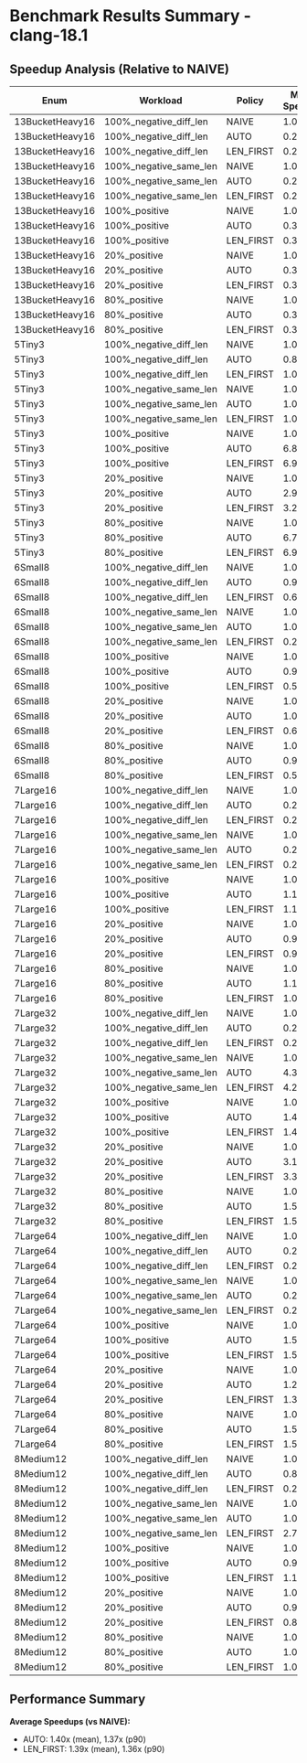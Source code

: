 # Benchmark Results Summary - clang-18.1

## Speedup Analysis (Relative to NAIVE)

| Enum | Workload | Policy | Mean Speedup | P90 Speedup | Mean (ns) | P90 (ns) |
|------|----------|---------|--------------|-------------|-----------|----------|
| 13BucketHeavy16 | 100%_negative_diff_len | NAIVE | 1.00x | 1.00x | 0.63 | 0.71 |
| 13BucketHeavy16 | 100%_negative_diff_len | AUTO | 0.25x | 0.28x | 2.50 | 2.57 |
| 13BucketHeavy16 | 100%_negative_diff_len | LEN_FIRST | 0.25x | 0.28x | 2.51 | 2.56 |
| 13BucketHeavy16 | 100%_negative_same_len | NAIVE | 1.00x | 1.00x | 0.63 | 0.62 |
| 13BucketHeavy16 | 100%_negative_same_len | AUTO | 0.25x | 0.24x | 2.51 | 2.59 |
| 13BucketHeavy16 | 100%_negative_same_len | LEN_FIRST | 0.25x | 0.24x | 2.51 | 2.57 |
| 13BucketHeavy16 | 100%_positive | NAIVE | 1.00x | 1.00x | 15.86 | 15.94 |
| 13BucketHeavy16 | 100%_positive | AUTO | 0.35x | 0.35x | 44.84 | 45.00 |
| 13BucketHeavy16 | 100%_positive | LEN_FIRST | 0.35x | 0.35x | 45.30 | 45.51 |
| 13BucketHeavy16 | 20%_positive | NAIVE | 1.00x | 1.00x | 3.67 | 3.77 |
| 13BucketHeavy16 | 20%_positive | AUTO | 0.31x | 0.29x | 11.67 | 12.97 |
| 13BucketHeavy16 | 20%_positive | LEN_FIRST | 0.31x | 0.32x | 11.81 | 11.96 |
| 13BucketHeavy16 | 80%_positive | NAIVE | 1.00x | 1.00x | 13.96 | 14.06 |
| 13BucketHeavy16 | 80%_positive | AUTO | 0.37x | 0.37x | 38.09 | 38.25 |
| 13BucketHeavy16 | 80%_positive | LEN_FIRST | 0.35x | 0.35x | 39.49 | 39.66 |
| 5Tiny3 | 100%_negative_diff_len | NAIVE | 1.00x | 1.00x | 0.63 | 0.65 |
| 5Tiny3 | 100%_negative_diff_len | AUTO | 0.89x | 0.86x | 0.71 | 0.76 |
| 5Tiny3 | 100%_negative_diff_len | LEN_FIRST | 1.02x | 0.97x | 0.62 | 0.67 |
| 5Tiny3 | 100%_negative_same_len | NAIVE | 1.00x | 1.00x | 0.63 | 0.68 |
| 5Tiny3 | 100%_negative_same_len | AUTO | 1.03x | 0.99x | 0.61 | 0.69 |
| 5Tiny3 | 100%_negative_same_len | LEN_FIRST | 1.00x | 0.97x | 0.63 | 0.70 |
| 5Tiny3 | 100%_positive | NAIVE | 1.00x | 1.00x | 6.74 | 6.91 |
| 5Tiny3 | 100%_positive | AUTO | 6.81x | 6.40x | 0.99 | 1.08 |
| 5Tiny3 | 100%_positive | LEN_FIRST | 6.95x | 6.34x | 0.97 | 1.09 |
| 5Tiny3 | 20%_positive | NAIVE | 1.00x | 1.00x | 2.01 | 2.10 |
| 5Tiny3 | 20%_positive | AUTO | 2.91x | 2.66x | 0.69 | 0.79 |
| 5Tiny3 | 20%_positive | LEN_FIRST | 3.24x | 3.00x | 0.62 | 0.70 |
| 5Tiny3 | 80%_positive | NAIVE | 1.00x | 1.00x | 5.84 | 5.95 |
| 5Tiny3 | 80%_positive | AUTO | 6.71x | 6.33x | 0.87 | 0.94 |
| 5Tiny3 | 80%_positive | LEN_FIRST | 6.95x | 6.54x | 0.84 | 0.91 |
| 6Small8 | 100%_negative_diff_len | NAIVE | 1.00x | 1.00x | 1.56 | 1.63 |
| 6Small8 | 100%_negative_diff_len | AUTO | 0.99x | 0.99x | 1.57 | 1.64 |
| 6Small8 | 100%_negative_diff_len | LEN_FIRST | 0.62x | 0.63x | 2.50 | 2.57 |
| 6Small8 | 100%_negative_same_len | NAIVE | 1.00x | 1.00x | 3.12 | 3.19 |
| 6Small8 | 100%_negative_same_len | AUTO | 1.00x | 0.99x | 3.13 | 3.21 |
| 6Small8 | 100%_negative_same_len | LEN_FIRST | 0.28x | 0.28x | 11.34 | 11.41 |
| 6Small8 | 100%_positive | NAIVE | 1.00x | 1.00x | 10.58 | 10.64 |
| 6Small8 | 100%_positive | AUTO | 0.99x | 0.99x | 10.73 | 10.80 |
| 6Small8 | 100%_positive | LEN_FIRST | 0.59x | 0.59x | 17.80 | 17.89 |
| 6Small8 | 20%_positive | NAIVE | 1.00x | 1.00x | 3.40 | 3.45 |
| 6Small8 | 20%_positive | AUTO | 1.00x | 0.99x | 3.41 | 3.48 |
| 6Small8 | 20%_positive | LEN_FIRST | 0.61x | 0.61x | 5.56 | 5.61 |
| 6Small8 | 80%_positive | NAIVE | 1.00x | 1.00x | 8.88 | 8.98 |
| 6Small8 | 80%_positive | AUTO | 0.99x | 0.99x | 8.99 | 9.04 |
| 6Small8 | 80%_positive | LEN_FIRST | 0.58x | 0.59x | 15.18 | 15.25 |
| 7Large16 | 100%_negative_diff_len | NAIVE | 1.00x | 1.00x | 0.50 | 0.59 |
| 7Large16 | 100%_negative_diff_len | AUTO | 0.20x | 0.23x | 2.53 | 2.58 |
| 7Large16 | 100%_negative_diff_len | LEN_FIRST | 0.20x | 0.23x | 2.51 | 2.58 |
| 7Large16 | 100%_negative_same_len | NAIVE | 1.00x | 1.00x | 0.52 | 0.59 |
| 7Large16 | 100%_negative_same_len | AUTO | 0.21x | 0.23x | 2.51 | 2.57 |
| 7Large16 | 100%_negative_same_len | LEN_FIRST | 0.21x | 0.23x | 2.50 | 2.56 |
| 7Large16 | 100%_positive | NAIVE | 1.00x | 1.00x | 24.80 | 24.97 |
| 7Large16 | 100%_positive | AUTO | 1.18x | 1.18x | 21.00 | 21.09 |
| 7Large16 | 100%_positive | LEN_FIRST | 1.11x | 1.12x | 22.27 | 22.36 |
| 7Large16 | 20%_positive | NAIVE | 1.00x | 1.00x | 5.90 | 7.43 |
| 7Large16 | 20%_positive | AUTO | 0.95x | 1.19x | 6.18 | 6.23 |
| 7Large16 | 20%_positive | LEN_FIRST | 0.91x | 1.14x | 6.46 | 6.50 |
| 7Large16 | 80%_positive | NAIVE | 1.00x | 1.00x | 21.47 | 21.57 |
| 7Large16 | 80%_positive | AUTO | 1.15x | 1.15x | 18.60 | 18.68 |
| 7Large16 | 80%_positive | LEN_FIRST | 1.08x | 1.08x | 19.92 | 20.00 |
| 7Large32 | 100%_negative_diff_len | NAIVE | 1.00x | 1.00x | 0.51 | 0.59 |
| 7Large32 | 100%_negative_diff_len | AUTO | 0.20x | 0.23x | 2.51 | 2.57 |
| 7Large32 | 100%_negative_diff_len | LEN_FIRST | 0.20x | 0.23x | 2.50 | 2.57 |
| 7Large32 | 100%_negative_same_len | NAIVE | 1.00x | 1.00x | 50.77 | 51.47 |
| 7Large32 | 100%_negative_same_len | AUTO | 4.31x | 4.31x | 11.79 | 11.93 |
| 7Large32 | 100%_negative_same_len | LEN_FIRST | 4.22x | 4.26x | 12.02 | 12.09 |
| 7Large32 | 100%_positive | NAIVE | 1.00x | 1.00x | 39.00 | 39.02 |
| 7Large32 | 100%_positive | AUTO | 1.40x | 1.39x | 27.91 | 28.04 |
| 7Large32 | 100%_positive | LEN_FIRST | 1.44x | 1.43x | 27.16 | 27.24 |
| 7Large32 | 20%_positive | NAIVE | 1.00x | 1.00x | 29.50 | 29.57 |
| 7Large32 | 20%_positive | AUTO | 3.17x | 3.17x | 9.30 | 9.34 |
| 7Large32 | 20%_positive | LEN_FIRST | 3.35x | 3.33x | 8.81 | 8.89 |
| 7Large32 | 80%_positive | NAIVE | 1.00x | 1.00x | 38.54 | 38.66 |
| 7Large32 | 80%_positive | AUTO | 1.54x | 1.54x | 24.95 | 25.05 |
| 7Large32 | 80%_positive | LEN_FIRST | 1.59x | 1.59x | 24.29 | 24.35 |
| 7Large64 | 100%_negative_diff_len | NAIVE | 1.00x | 1.00x | 0.63 | 0.62 |
| 7Large64 | 100%_negative_diff_len | AUTO | 0.25x | 0.24x | 2.51 | 2.57 |
| 7Large64 | 100%_negative_diff_len | LEN_FIRST | 0.25x | 0.24x | 2.51 | 2.60 |
| 7Large64 | 100%_negative_same_len | NAIVE | 1.00x | 1.00x | 0.73 | 0.81 |
| 7Large64 | 100%_negative_same_len | AUTO | 0.29x | 0.32x | 2.51 | 2.57 |
| 7Large64 | 100%_negative_same_len | LEN_FIRST | 0.29x | 0.32x | 2.51 | 2.57 |
| 7Large64 | 100%_positive | NAIVE | 1.00x | 1.00x | 57.55 | 57.76 |
| 7Large64 | 100%_positive | AUTO | 1.54x | 1.55x | 37.25 | 37.36 |
| 7Large64 | 100%_positive | LEN_FIRST | 1.57x | 1.56x | 36.72 | 36.93 |
| 7Large64 | 20%_positive | NAIVE | 1.00x | 1.00x | 12.18 | 12.26 |
| 7Large64 | 20%_positive | AUTO | 1.26x | 1.22x | 9.69 | 10.03 |
| 7Large64 | 20%_positive | LEN_FIRST | 1.31x | 1.30x | 9.32 | 9.42 |
| 7Large64 | 80%_positive | NAIVE | 1.00x | 1.00x | 48.62 | 48.85 |
| 7Large64 | 80%_positive | AUTO | 1.52x | 1.52x | 31.98 | 32.13 |
| 7Large64 | 80%_positive | LEN_FIRST | 1.53x | 1.53x | 31.82 | 31.95 |
| 8Medium12 | 100%_negative_diff_len | NAIVE | 1.00x | 1.00x | 0.57 | 0.65 |
| 8Medium12 | 100%_negative_diff_len | AUTO | 0.85x | 0.87x | 0.67 | 0.75 |
| 8Medium12 | 100%_negative_diff_len | LEN_FIRST | 0.23x | 0.25x | 2.50 | 2.56 |
| 8Medium12 | 100%_negative_same_len | NAIVE | 1.00x | 1.00x | 12.01 | 12.07 |
| 8Medium12 | 100%_negative_same_len | AUTO | 1.00x | 1.00x | 12.00 | 12.07 |
| 8Medium12 | 100%_negative_same_len | LEN_FIRST | 2.72x | 2.65x | 4.41 | 4.56 |
| 8Medium12 | 100%_positive | NAIVE | 1.00x | 1.00x | 24.74 | 24.85 |
| 8Medium12 | 100%_positive | AUTO | 0.99x | 0.99x | 24.95 | 25.05 |
| 8Medium12 | 100%_positive | LEN_FIRST | 1.10x | 1.10x | 22.39 | 22.55 |
| 8Medium12 | 20%_positive | NAIVE | 1.00x | 1.00x | 5.21 | 5.30 |
| 8Medium12 | 20%_positive | AUTO | 0.95x | 0.96x | 5.46 | 5.53 |
| 8Medium12 | 20%_positive | LEN_FIRST | 0.81x | 0.81x | 6.44 | 6.56 |
| 8Medium12 | 80%_positive | NAIVE | 1.00x | 1.00x | 21.39 | 21.59 |
| 8Medium12 | 80%_positive | AUTO | 1.00x | 1.00x | 21.39 | 21.49 |
| 8Medium12 | 80%_positive | LEN_FIRST | 1.08x | 1.08x | 19.84 | 19.93 |

## Performance Summary

**Average Speedups (vs NAIVE):**

- AUTO: 1.40x (mean), 1.37x (p90)
- LEN_FIRST: 1.39x (mean), 1.36x (p90)

